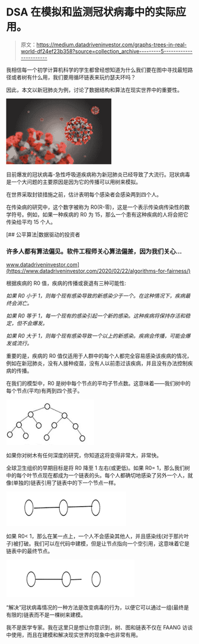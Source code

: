 # DSA 在模拟和监测冠状病毒中的实际应用。

> 原文：<https://medium.datadriveninvestor.com/graphs-trees-in-real-world-df24ef23b358?source=collection_archive---------5----------------------->

我相信每一个初学计算机科学的学生都曾经想知道为什么我们要在图中寻找最短路径或者树有什么用，我们要用循环链表来玩约瑟夫环吗？

因此，本文以新冠肺炎为例，讨论了数据结构和算法在现实世界中的重要性。

![](img/9738fac9db9d9cc704c0089a16f48194.png)

目前爆发的冠状病毒-急性呼吸道疾病称为新冠肺炎已经导致了大流行。冠状病毒是一个大问题的主要原因是因为它的传播可以用树来模拟。

在世界采取封锁措施之前，估计表明每个感染者会感染两到四个人。

在传染病的研究中，这个数字被称为 R0(R-零)，这是一个表示传染病传染性的数学符号。例如，如果一种疾病的 R0 为 15，那么一个患有这种疾病的人将会把它传染给平均 15 个人。

[](https://www.datadriveninvestor.com/2020/02/22/algorithms-for-fairness/) [## 公平算法|数据驱动的投资者

### 许多人都有算法偏见。软件工程师关心算法偏差，因为我们关心…

www.datadriveninvestor.com](https://www.datadriveninvestor.com/2020/02/22/algorithms-for-fairness/) 

根据疾病的 R0 值，疾病的传播或衰退有三种可能性:

*如果 R0 小于 1，则每个现有感染导致的新感染少于一个。在这种情况下，疾病最终会消亡。*

*如果 R0 等于 1，每一个现有的感染引起一个新的感染。这种疾病将保持存活和稳定，但不会爆发。*

*如果 R0 大于 1，则每个现有感染导致一个以上的新感染。疾病会传播，可能会爆发或流行。*

重要的是，疾病的 R0 值仅适用于人群中的每个人都完全容易感染该疾病的情况，例如在新冠肺炎，没有人接种疫苗，没有人以前患过该疾病，并且没有办法控制疾病的传播。

在我们的模型中，R0 是树中每个节点的平均子节点数。这意味着——我们树中的每个节点(平均)有两到四个孩子。

![](img/b690677b134d090528c29f4f34ca4918.png)

如果你对树木有任何深度的研究，你知道这将变得非常大，非常快。

全球卫生组织的早期目标是将 R0 降至 1 左右(或更低)。如果 R0= 1，那么我们树中的每个叶节点现在都成为一个链表的头。每个人都确切地感染了另外一个人，就像(单独的)链表引用了链表中的下一个节点一样。

![](img/df9bc7f758ff6b94f6449edf5667d9f4.png)

如果 R0< 1，那么在某一点上，一个人不会感染其他人，并且感染线(对于那片叶子)被打破。我们可以在代码中建模，但是让节点指向一个空引用，这意味着它是链表中的最终节点。

![](img/14e3448bf9056f56f8b3393116cc1f69.png)

“解决”冠状病毒情况的一种方法是改变病毒的行为，以便它可以通过一组(最终是有限的)链表而不是一棵树来建模。

我不是医学专家。我在这里只是想让你意识到，树、图和链表不仅在 FAANG 访谈中使用，而且在建模和解决现实世界的现象中也非常有用。
